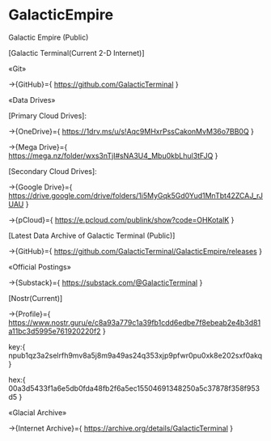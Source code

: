 # GalacticEmpire
Galactic Empire (Public)

[Galactic Terminal(Current 2-D Internet)]


«Git»


→{GitHub}={ https://github.com/GalacticTerminal }


«Data Drives» 


[Primary Cloud Drives]:

→{OneDrive}={ https://1drv.ms/u/s!Aqc9MHxrPssCakonMvM36o7BB0Q }

→{Mega Drive}={ https://mega.nz/folder/wxs3nTjI#sNA3U4_Mbu0kbLhul3tFJQ }


[Secondary Cloud Drives]:

→{Google Drive}={ https://drive.google.com/drive/folders/1i5MyGqk5Gd0Yud1MnTbt42ZCAJ_rJUAU }

→{pCloud}={ https://e.pcloud.com/publink/show?code=OHKotalK }


[Latest Data Archive of Galactic Terminal (Public)]

→{GitHub}={ https://github.com/GalacticTerminal/GalacticEmpire/releases }


«Official Postings»

→{Substack}={ https://substack.com/@GalacticTerminal }

[Nostr(Current)]

→{Profile}={ https://www.nostr.guru/e/c8a93a779c1a39fb1cdd6edbe7f8ebeab2e4b3d81a11bc3d5995e761920220f2 }

key:{ npub1qz3a2selrfh9mv8a5j8m9a49as24q353xjp9pfwr0pu0xk8e202sxf0akq }

hex:{ 00a3d5433f1a6e5db0fda48fb2f6a5ec15504691348250a5c37878f358f953d5 }



«Glacial Archive»


→{Internet Archive}={ https://archive.org/details/GalacticTerminal }
